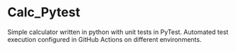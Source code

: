 # Calc_Pytest

Simple calculator written in python with unit tests in PyTest.
Automated test execution configured in GitHub Actions on different environments.  




